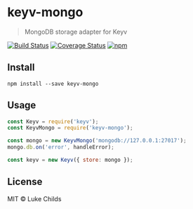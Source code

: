 # keyv-mongo

> MongoDB storage adapter for Keyv

[![Build Status](https://travis-ci.org/lukechilds/keyv-mongo.svg?branch=master)](https://travis-ci.org/lukechilds/keyv-mongo)
[![Coverage Status](https://coveralls.io/repos/github/lukechilds/keyv-mongo/badge.svg?branch=master)](https://coveralls.io/github/lukechilds/keyv-mongo?branch=master)
[![npm](https://img.shields.io/npm/v/keyv-mongo.svg)](https://www.npmjs.com/package/keyv-mongo)

## Install

```shell
npm install --save keyv-mongo
```

## Usage

```js
const Keyv = require('keyv');
const KeyvMongo = require('keyv-mongo');

const mongo = new KeyvMongo('mongodb://127.0.0.1:27017');
mongo.db.on('error', handleError);

const keyv = new Keyv({ store: mongo });
```

## License

MIT © Luke Childs
